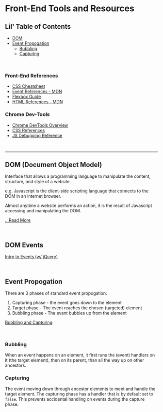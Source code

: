 # Front-End Tools and Resources
## Lil' Table of Contents
* [DOM](/Week_4/frontEnd.md#dom-document-object-model)
* [Event Propogation](/Week_4/frontEnd.md#event-propogation)
  * [Bubbling](/Week_4/frontEnd.md#bubbling)
  * [Capturing](/Week_4/frontEnd.md#capturing)

&nbsp;
### Front-End References 
* [CSS Cheatsheet](/Week_4/cssCheatsheet.pdf)
* [Event References - MDN](https://developer.mozilla.org/en-US/docs/Web/Events)
* [Flexbox Guide](https://css-tricks.com/snippets/css/a-guide-to-flexbox/)
* [HTML References - MDN](https://developer.mozilla.org/en-US/docs/Web/Events)


### Chrome Dev-Tools
* [Chrome DevTools Overview](https://developer.chrome.com/docs/devtools/overview/)
* [CSS References](https://developer.chrome.com/docs/devtools/css/reference/)
* [JS Debugging Reference](https://developer.chrome.com/docs/devtools/javascript/reference/)



&nbsp;
***

## DOM (Document Object Model)
Interface that allows a programming language to manipulate the content, structure, and style of a website. 

e.g. Javascript is the client-side scripting language that connects to the DOM in an internet browser.

Almost anytime a website performs an action, it is the result of Javascript accessing and manipulating the DOM.

[...Read More](https://www.digitalocean.com/community/tutorials/introduction-to-the-dom)


&nbsp;
## DOM Events
[Intro to Events (w/ jQuery)](https://learn.jquery.com/events/introduction-to-events/)


&nbsp;
## Event Propogation
There are 3 phases of standard event propogation:
 1. Capturing phase - the event goes down to the element
 2. Target phase    - The event reaches the chosen (targeted) element
 3. Bubbling phase  - The event bubbles up from the element

[Bubbling and Capturing](https://javascript.info/bubbling-and-capturing)

&nbsp;
### Bubbling
When an event happens on an element, it first runs the (event) handlers on it (the target element), then on its parent, than all the way up on other ancestors.

### Capturing
The event moving down through ancestor elements to meet and handle the target element. The capturing phase has a handler that is by default set to `false`. This prevents accidental handling on events during the capture phase.